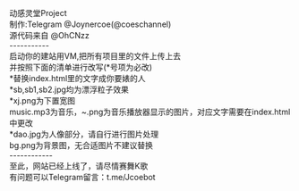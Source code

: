 动感灵堂Project<br/>
制作:Telegram @Joynercoe(@coeschannel)<br/>
源代码来自 @OhCNzz <br/>
-----------<br/>
启动你的建站用VM,把所有项目里的文件上传上去<br/>
并按照下面的清单进行改写(*号项为必改)<br/>
*替换index.html里的文字成你要婊的人<br/>
*sb,sb1,sb2.jpg均为漂浮粒子效果<br/>
*xj.png为下置宽图<br/>
music.mp3为音乐，~.png为音乐播放器显示的图片，对应文字需要在index.html中更改<br/>
*dao.jpg为人像部分，请自行进行图片处理<br/>
bg.png为背景图，无合适图片不建议替换<br/>
------------<br/>
至此，网站已经上线了，请尽情赛舞K歌<br/>
有问题可以Telegram留言：t.me/Jcoebot <br/>
